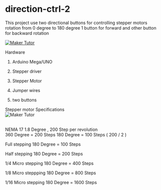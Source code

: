 # direction-ctrl-2

This project use two directional buttons for controlling stepper motors rotation from 0 degree to 180 degree 1 button for forward and other button for backward rotation

[![Maker Tutor](https://img.youtube.com/vi/_H3zW6EDXNY/0.jpg)](https://www.youtube.com/watch?v=_H3zW6EDXNY)


Hardware

1. Arduino Mega/UNO

2. Stepper driver

3. Stepper Motor

4. Jumper wires

5. two buttons

Stepper motor Specifications <br>
![Maker Tutor](https://4.bp.blogspot.com/-8TxuN4SSJRg/W_6OU1jHkrI/AAAAAAABMao/GpgHHpEROvkuPz6ALuTN0qHyMT0w2-7AgCLcBGAs/s320/kisspng-nema-17-stepper-motor-national-electrical-manufact-5b0e088b0fae83.0961529115276463470643.png)

<br>
NEMA 17 1.8 Degree , 200 Step per revolution<br>
360 Degree =  200 Steps
180 Degree = 100 Steps ( 200 / 2 )



Full stepping   180 Degree  = 100 Steps

Half stepping   180 Degree = 200 Steps

1/4 Micro stepping  180 Degree = 400 Steps

1/8 Micro steppping 180 Degree = 800 Steps

1/16 Micro stepping 180 Degree = 1600 Steps
